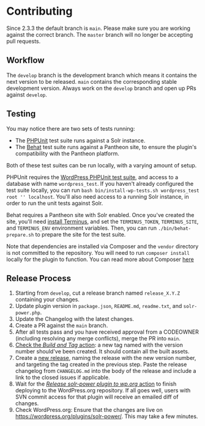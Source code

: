 # Contributing

Since 2.3.3 the default branch is `main`. Please make sure you are working against the correct branch. The `master` branch will no longer be accepting pull requests.

## Workflow

The `develop` branch is the development branch which means it contains the next version to be released. `main` contains the corresponding stable development version. Always work on the `develop` branch and open up PRs against `develop`.

## Testing

You may notice there are two sets of tests running:

* The [PHPUnit](https://phpunit.de/) test suite runs against a Solr instance.
* The [Behat](http://behat.org/) test suite runs against a Pantheon site, to ensure the plugin's compatibility with the Pantheon platform.

Both of these test suites can be run locally, with a varying amount of setup.

PHPUnit requires the [WordPress PHPUnit test suite](https://make.wordpress.org/core/handbook/testing/automated-testing/phpunit/), and access to a database with name `wordpress_test`. If you haven't already configured the test suite locally, you can run `bash bin/install-wp-tests.sh wordpress_test root '' localhost`. You'll also need access to a running Solr instance, in order to run the unit tests against Solr.

Behat requires a Pantheon site with Solr enabled. Once you've created the site, you'll need [install Terminus](https://github.com/pantheon-systems/terminus#installation), and set the `TERMINUS_TOKEN`, `TERMINUS_SITE`, and `TERMINUS_ENV` environment variables. Then, you can run `./bin/behat-prepare.sh` to prepare the site for the test suite.

Note that dependencies are installed via Composer and the `vendor` directory is not committed to the repository. You will need to run `composer install` locally for the plugin to function. You can read more about Composer [here](https://getcomposer.org)

## Release Process

1. Starting from `develop`, cut a release branch named `release_X.Y.Z` containing your changes.
1. Update plugin version in `package.json`, `README.md`, `readme.txt`, and `solr-power.php`.
1. Update the Changelog with the latest changes.
1. Create a PR against the `main` branch.
1. After all tests pass and you have received approval from a CODEOWNER (including resolving any merge conflicts), merge the PR into `main`.
1. [Check the _Build and Tag_ action](https://github.com/pantheon-systems/solr-power/actions/workflows/build-tag.yml): a new tag named with the version number should've been created. It should contain all the built assets.
1. Create a [new release](https://github.com/pantheon-systems/solr-power/releases/new), naming the release with the new version number, and targeting the tag created in the previous step. Paste the release changelog from `CHANGELOG.md` into the body of the release and include a link to the closed issues if applicable.
1. Wait for the [_Release solr-power plugin to wp.org_ action](https://github.com/pantheon-systems/solr-power/actions/workflows/wordpress-plugin-deploy.yml) to finish deploying to the WordPress.org repository. If all goes well, users with SVN commit access for that plugin will receive an emailed diff of changes.
1. Check WordPress.org: Ensure that the changes are live on https://wordpress.org/plugins/solr-power/. This may take a few minutes.
